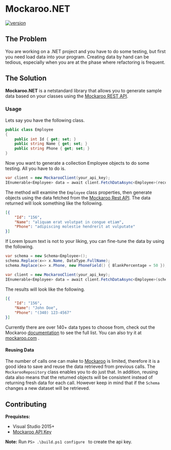 # Mockaroo.NET

[![version](https://img.shields.io/nuget/v/Mockaroo.NET.svg?style=flat-square)](https://www.nuget.org/packages?q=Mockaroo.NET)

## The Problem

You are working on a .NET project and you have to do some testing, but first you need load data into your program. Creating data by hand can be tedious, especially when you are at the phase where refactoring is frequent.

## The Solution

**Mockaroo.NET** is a netstandard library that allows you to generate sample data based on your classes using the [Mockaroo REST API](https://mockaroo.com/api/docs). 

### Usage
Lets say you have the following class.

```csharp
public class Employee
{
	public int Id { get; set; }
	public string Name { get; set; }
	public string Phone { get; set; } 
}
```

Now you want to generate a collection Employee objects to do some testing. All you have to do is.

```csharp
var client = new MockarooClient(your_api_key);
IEnumerable<Employee> data = await client.FetchDataAsync<Employee>(records: 100);
```

The method will examine the `Employee` class properties, then generate objects using the data fetched from the [Mockaroo Rest API](https://www.mockaroo.com/api/docs). The data returned will look something like the following.

```json
[{
	"Id": "156",
	"Name": "aliquam erat volutpat in congue etiam",
	"Phone": "adipiscing molestie hendrerit at vulputate"
}]
```

If Lorem Ipsum text is not to your liking, you can fine-tune the data by using the following.

```csharp
var schema = new Schema<Employee>();
schema.Replace(x=> x.Name, DataType.FullName);
schema.Replace(x=> x.Phone, new PhoneField() { BlankPercentage = 50 });

var client = new MockarooClient(your_api_key);
IEnumerable<Employee> data = await client.FetchDataAsync<Employee>(schema, records: 1000);
```

The results will look like the following.

```json
[{
	"Id": "156",
	"Name": "John Doe",
	"Phone": "(340) 123-4567"
}]
```

Currently there are over 140+ data types to choose from, check out the Mockaroo [documentation](https://www.mockaroo.com/api/docs) to see the full list. You can also try it at [mockaroo.com](https://www.mockaroo.com/) .

#### Reusing Data

The number of calls one can make to [Mockaroo](https://www.mockaroo.com/api/docs) is limited, therefore it is a good idea to save and reuse the data retrieved from previous calls. The `MockarooRepository` class enables you to do just that. In addition, reusing data also means that the returned objects will be consistent instead of returning fresh data for each call. However keep in mind that if the `Schema` changes a new dataset will be retrieved.

## Contributing

**Prequistes:**
* Visual Studio 2015+
* [Mockaroo API Key](https://mockaroo.com/users/sign_up)

**Note:** 
Run `PS> .\build.ps1 configure ` to create the api key.
